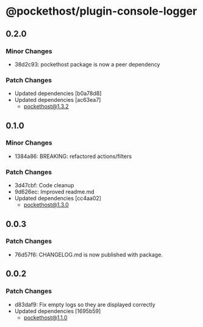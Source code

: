 # @pockethost/plugin-console-logger

## 0.2.0

### Minor Changes

- 38d2c93: pockethost package is now a peer dependency

### Patch Changes

- Updated dependencies [b0a78d8]
- Updated dependencies [ac63ea7]
  - pockethost@1.3.2

## 0.1.0

### Minor Changes

- 1384a86: BREAKING: refactored actions/filters

### Patch Changes

- 3d47cbf: Code cleanup
- 9d626ec: Improved readme.md
- Updated dependencies [cc4aa02]
  - pockethost@1.3.0

## 0.0.3

### Patch Changes

- 76d57f6: CHANGELOG.md is now published with package.

## 0.0.2

### Patch Changes

- d83daf9: Fix empty logs so they are displayed correctly
- Updated dependencies [1695b59]
  - pockethost@1.1.0
